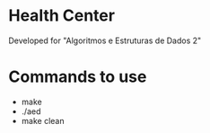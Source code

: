 # Health Center

Developed for "Algoritmos e Estruturas de Dados 2"

# Commands to use
- make
- ./aed
- make clean
